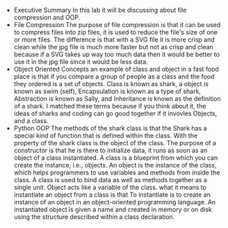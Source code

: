 - Executive Summary
In this lab it will be discussing about file compression and OOP.
- File Compression
The purpose of file compression is that it can be used to compress files into zip files, it is used to reduce the file's size of one or more files. The difference is that with a SVG file it is more crisp and clean while the jpg file is much more faster but not as crisp and clean because if a SVG takes up way too much data then it would be better to use it in the jpg file since it would be less data.
- Object Oriented Concepts
an example of class and object in a fast food place is that if you compare a group of people as a class and the food they ordered is a set of objects. Class is known as shark, a object is known as swim (self), Encapsulation is known as a type of shark, Abstraction is known as Sally, and Inheritance is known as the definition of a shark. I matched these terms because if you think about it, the ideas of sharks and coding can go good together if it invovles Objects, and a class. 
- Python OOP
The methods of the shark class is that the Shark has a special kind of function that is defined within the class. With the property of the shark class is the object of the class. The purpose of a constructor is that he is there to initialize data, it runs as soon as an object of a class instantiated. A class is a blueprint from which you can create the instance, i.e., objects. An object is the instance of the class, which helps programmers to use variables and methods from inside the class. A class is used to bind data as well as methods together as a single unit. Object acts like a variable of the class. what it means to instantiate an object from a class is that To instantiate is to create an instance of an object in an object-oriented programming language. An instantiated object is given a name and created in memory or on disk using the structure described within a class declaration.
